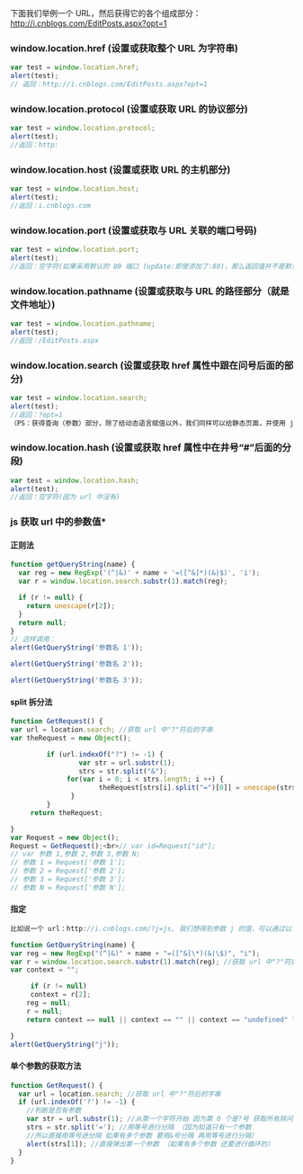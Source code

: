 下面我们举例一个 URL，然后获得它的各个组成部分：http://i.cnblogs.com/EditPosts.aspx?opt=1

### window.location.href (设置或获取整个 URL 为字符串)

```js
var test = window.location.href;
alert(test);
// 返回：http://i.cnblogs.com/EditPosts.aspx?opt=1
```

### window.location.protocol (设置或获取 URL 的协议部分)

```js
var test = window.location.protocol;
alert(test);
//返回：http:
```

### window.location.host (设置或获取 URL 的主机部分)

```js
var test = window.location.host;
alert(test);
//返回：i.cnblogs.com
```

### window.location.port (设置或获取与 URL 关联的端口号码)

```js
var test = window.location.port;
alert(test);
//返回：空字符(如果采用默认的 80 端口 (update:即使添加了:80)，那么返回值并不是默认的 80 而是空字符)
```

### window.location.pathname (设置或获取与 URL 的路径部分（就是文件地址）)

```js
var test = window.location.pathname;
alert(test);
//返回：/EditPosts.aspx
```

### window.location.search (设置或获取 href 属性中跟在问号后面的部分)

```js
var test = window.location.search;
alert(test);
//返回：?opt=1
（PS：获得查询（参数）部分，除了给动态语言赋值以外，我们同样可以给静态页面，并使用 javascript 来获得相信应的参数值。）

```

### window.location.hash (设置或获取 href 属性中在井号“#”后面的分段)

```js
var test = window.location.hash;
alert(test);
//返回：空字符(因为 url 中没有)
```

### js 获取 url 中的参数值\*

#### 正则法

```js
function getQueryString(name) {
  var reg = new RegExp('(^|&)' + name + '=([^&]*)(&|$)', 'i');
  var r = window.location.search.substr(1).match(reg);

  if (r != null) {
    return unescape(r[2]);
  }
  return null;
}
// 这样调用：
alert(GetQueryString('参数名 1'));

alert(GetQueryString('参数名 2'));

alert(GetQueryString('参数名 3'));
```

#### split 拆分法

```js
function GetRequest() {
var url = location.search; //获取 url 中"?"符后的字串
var theRequest = new Object();

         if (url.indexOf("?") != -1) {
                 var str = url.substr(1);
                 strs = str.split("&");
              for(var i = 0; i < strs.length; i ++) {
                      theRequest[strs[i].split("=")[0]] = unescape(strs[i].split("=")[1]);
               }
         }
     return theRequest;

}
var Request = new Object();
Request = GetRequest();<br>// var id=Request["id"];
// var 参数 1,参数 2,参数 3,参数 N;
// 参数 1 = Request['参数 1'];
// 参数 2 = Request['参数 2'];
// 参数 3 = Request['参数 3'];
// 参数 N = Request['参数 N'];

```

#### 指定

```js
比如说一个 url：http://i.cnblogs.com/?j=js, 我们想得到参数 j 的值，可以通过以下函数调用。

function GetQueryString(name) {
var reg = new RegExp("(^|&)" + name + "=([^&]\*)(&|\$)", "i");
var r = window.location.search.substr(1).match(reg); //获取 url 中"?"符后的字符串并正则匹配
var context = "";

     if (r != null)
     context = r[2];
    reg = null;
    r = null;
    return context == null || context == "" || context == "undefined" ? "" : context;

}
alert(GetQueryString("j"));

```

#### 单个参数的获取方法

```js
function GetRequest() {
  var url = location.search; //获取 url 中"?"符后的字串
  if (url.indexOf('?') != -1) {
    //判断是否有参数
    var str = url.substr(1); //从第一个字符开始 因为第 0 个是?号 获取所有除问号的所有符串
    strs = str.split('='); //用等号进行分隔 （因为知道只有一个参数
    //所以直接用等号进分隔 如果有多个参数 要用&号分隔 再用等号进行分隔）
    alert(strs[1]); //直接弹出第一个参数 （如果有多个参数 还要进行循环的）
  }
}
```
